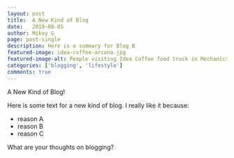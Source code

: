 ```yaml
---
layout: post
title:  A New Kind of Blog
date:   2018-08-05
author: Mikey G
page: post-single
description: Here is a summary for Blog B
featured-image: idea-coffee-arcona.jpg
featured-image-alt: People visiting Idea Coffee food truck in Mechanicsburg, PA
categories: ['blogging', 'lifestyle']
comments: true
---
```


A New Kind of Blog!

Here is some text for a new kind of blog. I really like it because:

- reason A
- reason B
- reason C

What are your thoughts on blogging?
